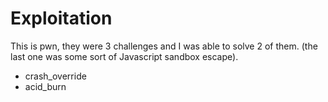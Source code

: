 # Exploitation

This is pwn, they were 3 challenges and I was able to solve 2 of them. (the last one was some sort of Javascript sandbox escape).  

- crash_override
- acid_burn
